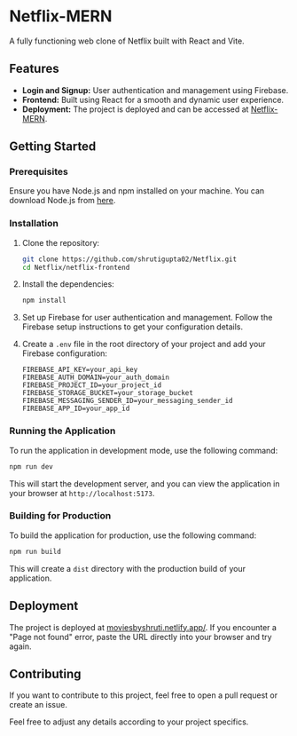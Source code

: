 # Netflix-MERN

A fully functioning web clone of Netflix built with React and Vite.

## Features

- **Login and Signup:** User authentication and management using Firebase.
- **Frontend:** Built using React for a smooth and dynamic user experience.
- **Deployment:** The project is deployed and can be accessed at [Netflix-MERN](https://moviesbyshruti.netlify.app/).

## Getting Started

### Prerequisites

Ensure you have Node.js and npm installed on your machine. You can download Node.js from [here](https://nodejs.org/).

### Installation

1. Clone the repository:

   ```bash
   git clone https://github.com/shrutigupta02/Netflix.git
   cd Netflix/netflix-frontend
   ```

2. Install the dependencies:

   ```bash
   npm install
   ```

3. Set up Firebase for user authentication and management. Follow the Firebase setup instructions to get your configuration details.

4. Create a `.env` file in the root directory of your project and add your Firebase configuration:

   ```env
   FIREBASE_API_KEY=your_api_key
   FIREBASE_AUTH_DOMAIN=your_auth_domain
   FIREBASE_PROJECT_ID=your_project_id
   FIREBASE_STORAGE_BUCKET=your_storage_bucket
   FIREBASE_MESSAGING_SENDER_ID=your_messaging_sender_id
   FIREBASE_APP_ID=your_app_id
   ```

### Running the Application

To run the application in development mode, use the following command:

```bash
npm run dev
```

This will start the development server, and you can view the application in your browser at `http://localhost:5173`.

### Building for Production

To build the application for production, use the following command:

```bash
npm run build
```

This will create a `dist` directory with the production build of your application.


## Deployment

The project is deployed at [moviesbyshruti.netlify.app/](https://moviesbyshruti.netlify.app/). If you encounter a "Page not found" error, paste the URL directly into your browser and try again.

## Contributing

If you want to contribute to this project, feel free to open a pull request or create an issue.

Feel free to adjust any details according to your project specifics.
